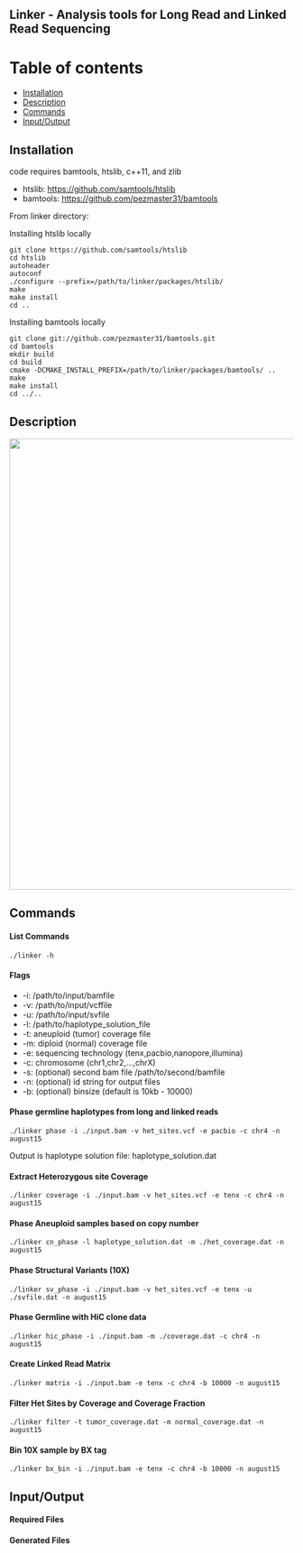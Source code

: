 ## Linker - Analysis tools for Long Read and Linked Read Sequencing

Table of contents
=================

  * [Installation](#gh-md-toc)
  * [Description](#description)
  * [Commands](#commands)
  * [Input/Output](#input/output)

Installation
------------

code requires bamtools, htslib, c++11, and zlib

  * htslib: https://github.com/samtools/htslib
  * bamtools: https://github.com/pezmaster31/bamtools

From linker directory:

Installing htslib locally
```
git clone https://github.com/samtools/htslib
cd htslib
autoheader
autoconf
./configure --prefix=/path/to/linker/packages/htslib/
make
make install
cd ..
```

Installing bamtools locally
```
git clone git://github.com/pezmaster31/bamtools.git
cd bamtools
mkdir build
cd build
cmake -DCMAKE_INSTALL_PREFIX=/path/to/linker/packages/bamtools/ ..
make
make install
cd ../..
```

Description
-----------

<img src="https://github.com/rwtourdot/linker/blob/master/linker_flowchart.png" width=800/>

Commands
--------

#### List Commands
```
./linker -h
```

#### Flags
  * -i: /path/to/input/bamfile
  * -v: /path/to/input/vcffile
  * -u: /path/to/input/svfile
  * -l: /path/to/haplotype_solution_file
  * -t: aneuploid (tumor) coverage file
  * -m: diploid (normal) coverage file
  * -e: sequencing technology (tenx,pacbio,nanopore,illumina)
  * -c: chromosome (chr1,chr2,...,chrX)
  * -s: (optional) second bam file /path/to/second/bamfile
  * -n: (optional) id string for output files
  * -b: (optional) binsize (default is 10kb - 10000)

#### Phase germline haplotypes from long and linked reads

```
./linker phase -i ./input.bam -v het_sites.vcf -e pacbio -c chr4 -n august15
```

Output is haplotype solution file: haplotype_solution.dat

#### Extract Heterozygous site Coverage

```
./linker coverage -i ./input.bam -v het_sites.vcf -e tenx -c chr4 -n august15
```

#### Phase Aneuploid samples based on copy number

```
./linker cn_phase -l haplotype_solution.dat -m ./het_coverage.dat -n august15
```

#### Phase Structural Variants (10X)

```
./linker sv_phase -i ./input.bam -v het_sites.vcf -e tenx -u ./svfile.dat -n august15
```

#### Phase Germline with HiC clone data

```
./linker hic_phase -i ./input.bam -m ./coverage.dat -c chr4 -n august15
```

#### Create Linked Read Matrix

```
./linker matrix -i ./input.bam -e tenx -c chr4 -b 10000 -n august15
```

#### Filter Het Sites by Coverage and Coverage Fraction
```
./linker filter -t tumor_coverage.dat -m normal_coverage.dat -n august15
```

#### Bin 10X sample by BX tag
```
./linker bx_bin -i ./input.bam -e tenx -c chr4 -b 10000 -n august15
```

Input/Output
--------

#### Required Files

#### Generated Files
